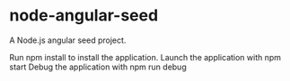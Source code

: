 node-angular-seed
=================

A Node.js angular seed project.

Run npm install to install the application.
Launch the application with npm start
Debug the application with npm run debug
